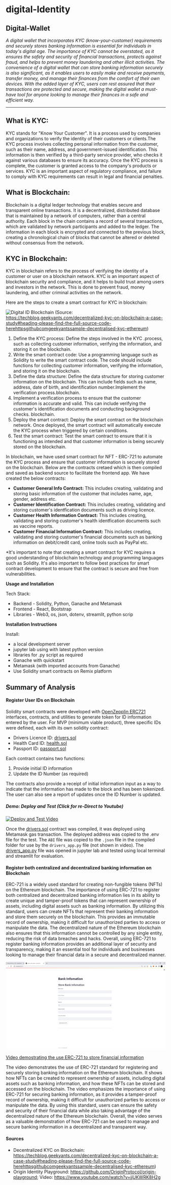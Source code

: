 # digital-Identity
**Digital-Wallet**
------
*A digital wallet that incorporates KYC (know-your-customer) requirements and securely stores banking information is essential for individuals in today's digital age. The importance of KYC cannot be overstated, as it ensures the safety and security of financial transactions, protects against fraud, and helps to prevent money laundering and other illicit activities. The convenience of a digital wallet that can store banking information securely is also significant, as it enables users to easily make and receive payments, transfer money, and manage their finances from the comfort of their own devices. With the added layer of KYC, users can rest assured that their transactions are protected and secure, making the digital wallet a must-have tool for anyone looking to manage their finances in a safe and efficient way.*

---
**What is KYC:**
--

KYC stands for "Know Your Customer". It is a process used by companies and organizations to verify the identity of their customers or clients.The KYC process involves collecting personal information from the customer, such as their name, address, and government-issued identification. This information is then verified by a third-party service provider, who checks it against various databases to ensure its accuracy. Once the KYC process is complete, the customer is granted access to the company's products or services. KYC is an important aspect of regulatory compliance, and failure to comply with KYC requirements can result in legal and financial penalties.

**What is Blockchain:**
--

Blockchain is a digital ledger technology that enables secure and transparent online transactions. It is a decentralized, distributed database that is maintained by a network of computers, rather than a central authority. Each block in the chain contains a record of several transactions, which are validated by network participants and added to the ledger. The information in each block is encrypted and connected to the previous block, creating a chronological chain of blocks that cannot be altered or deleted without consensus from the network.

**KYC in Blockchain:**
--

KYC in blockchain refers to the process of verifying the identity of a customer or user on a blockchain network. KYC is an important aspect of blockchain security and compliance, and it helps to build trust among users and investors in the network. This is done to prevent fraud, money laundering, and other criminal activities on the network.

Here are the steps to create a smart contract for KYC in blockchain:


![Digital ID Blockchain](https://github.com/akramTaki/digital-identity/blob/main/image/Digital_ID_Blockchain.png)
(Source:
https://techblog.geekyants.com/decentralized-kyc-on-blockchain-a-case-study#heading-please-find-the-full-source-code-herehttpsgithubcomgeekyantssample-decentralised-kyc-ethereum)


  1. Define the KYC process: Define the steps involved in the KYC .process, such as collecting customer information, verifying the information, and storing it on the blockchain.
  2. Write the smart contract code: Use a programming language such as Solidity to write the smart contract code. The code should include functions for collecting customer information, verifying the information, and storing it on the blockchain.
 3. Define the data structure: Define the data structure for storing customer information on the blockchain. This can include fields such as name, address, date of birth, and identification number.Implement the verification process.blockchain.
4. Implement a verification process to ensure that the customer information is accurate and valid. This can include verifying the customer's identification documents and conducting background checks.
blockchain.
5. Deploy the smart contract: Deploy the smart contract on the blockchain network. Once deployed, the smart contract will automatically execute the KYC process when triggered by certain conditions.
6. Test the smart contract: Test the smart contract to ensure that it is functioning as intended and that customer information is being securely stored on the blockchain.

In blockchain, we have used smart contract for NFT - ERC-721 to automate the KYC process and ensure that customer information is securely stored on the blockchain. Below are the contracts cretaed which is then compiled and saved as backend source to facilitate the frontend app.
We have created the below contracts:
 - **Customer General Info Contract:** This includes creating, validating and storing basic information of the customer that includes name, age, gender, address etc.
 - **Customer Identification Contract:** This includes creating, validating and storing customer's identfication documents such as driving licence.
 - **Customer Health Information Contract:** This includes creating, validating and storing customer's health identfication documents such as vaccine reports.
 - **Customer Financial Information Contract:** This includes creating, validating and storing customer's financial documents such as banking information on debit/credit card, online tools such as PayPal etc.

*It's important to note that creating a smart contract for KYC requires a good understanding of blockchain technology and programming languages such as Solidity. It's also important to follow best practices for smart contract development to ensure that the contract is secure and free from vulnerabilities.

**Usage and Installation**

Tech Stack:
* Backend - Solidity, Python, Ganache and Metamask
* Frontend - React, Bootstrap
* Libraries - Web3, os, json, dotenv, streamlit, python scrip

**Installation Instructions**

Install:
* a local development server
* jupyter lab using  with latest python version
* libraries for .py script as required
* Ganache with quickstart
* Metamask (with imported accounts from Ganache)
* Use Solidity smart contracts on Remix platform

## Summary of Analysis

#### Register User IDs on Blockchain

Solidity smart contracts were developed with [OpenZepplin ERC721](https://docs.openzeppelin.com/contracts/2.x/api/token/erc721) interfaces, contracts, and utilities to generate token for ID information entered by the user.  For MVP (minimum viable product), three specific IDs were defined, each with its own solidity contract:

* Drivers Licence ID: [drivers.sol](https://github.com/akramTaki/digital-identity/blob/main/contracts/drivers.sol)
* Health Card ID: [health.sol](https://github.com/akramTaki/digital-identity/blob/main/contracts/health.sol)
* Passport ID: [passport.sol](https://github.com/akramTaki/digital-identity/blob/main/contracts/passport.sol)

Each contract contains two functions:
1. Provide initial ID information
2. Update the ID Number (as required)

The contracts also provide a receipt of initial information input as a way to indicate that the information has made to the block and has been tokenized. The user can also see a report of updates once the ID Number is updated.

##### Demo: Deploy and Test (Click for re-Direct to Youtube)

[![Deploy and Test Video](https://github.com/akramTaki/digital-identity/blob/main/image/Drivers_Registration.png)](https://www.youtube.com/watch?v=MaUBFuDUsgQ)

Once the [drivers.sol]() contract was compiled, it was deployed using Metamask gas transaction.  The deployed address was copied to the .env file for the test. The `ABI` file was copied to the `.json` file in the compiled folder for use by the `drivers_app.py` file (not shown in video). The [drivers_app.py]() file was opened in jupyter lab and tested using local terminal and streamlit for evaluation. 


#### Register both centralized and decentralized banking information on Blockchain

ERC-721 is a widely used standard for creating non-fungible tokens (NFTs) on the Ethereum blockchain. The importance of using ERC-721 to register both centralized and decentralized banking information lies in its ability to create unique and tamper-proof tokens that can represent ownership of assets, including digital assets such as banking information. By utilizing this standard, users can create NFTs that represent their banking information and store them securely on the blockchain. This provides an immutable record of ownership, making it difficult for unauthorized parties to access or manipulate the data. The decentralized nature of the Ethereum blockchain also ensures that this information cannot be controlled by any single entity, reducing the risk of data breaches and hacks. Overall, using ERC-721 to register banking information provides an additional layer of security and transparency, making it an essential tool for individuals and businesses looking to manage their financial data in a secure and decentralized manner.

![image](bank_info.png)

[Video demostrating the use ERC-721 to store financial information](https://studio.youtube.com/video/VfaFHO8a-uw/edit)

The video demonstrates the use of ERC-721 standard for registering and securely storing banking information on the Ethereum blockchain. It shows how NFTs can be created to represent ownership of assets, including digital assets such as banking information, and how these NFTs can be stored and accessed on the blockchain. The video emphasizes the importance of using ERC-721 for securing banking information, as it provides a tamper-proof record of ownership, making it difficult for unauthorized parties to access or manipulate the data. By using this standard, users can ensure the safety and security of their financial data while also taking advantage of the decentralized nature of the Ethereum blockchain. Overall, the video serves as a valuable demonstration of how ERC-721 can be used to manage and secure banking information in a decentralized and transparent way.

#### Sources

* Decentralized KYC on Blockchain: https://techblog.geekyants.com/decentralized-kyc-on-blockchain-a-case-study#heading-please-find-the-full-source-code-herehttpsgithubcomgeekyantssample-decentralised-kyc-ethereum)
* Origin Identity Playground:  https://github.com/OriginProtocol/origin-playground; Video:  https://www.youtube.com/watch?v=jjUKWRK8H2g
